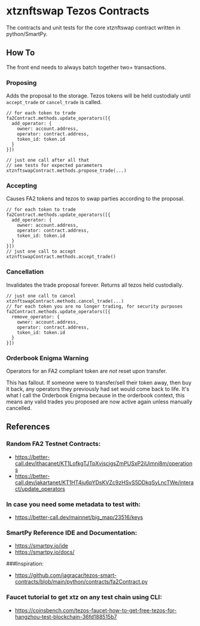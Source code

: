 # xtznftswap Tezos Contracts

The contracts and unit tests for the core xtznftswap contract written in python/SmartPy.

## How To

The front end needs to always batch together two+ transactions.

### Proposing

Adds the proposal to the storage. Tezos tokens will be held custodialy until `accept_trade` or `cancel_trade` is called.

```
// for each token to trade
fa2Contract.methods.update_operators([{
  add_operator: {
    owner: account.address,
    operator: contract.address,
    token_id: token.id
  }
}])

// just one call after all that
// see tests for expected parameters
xtznftswapContract.methods.propose_trade(...)
```

### Accepting

Causes FA2 tokens and tezos to swap parties according to the proposal.

```
// for each token to trade
fa2Contract.methods.update_operators([{
  add_operator: {
    owner: account.address,
    operator: contract.address,
    token_id: token.id
  }
}])
// just one call to accept
xtznftswapContract.methods.accept_trade()
```

### Cancellation

Invalidates the trade proposal forever. Returns all tezos held custodially.

```
// just one call to cancel
xtznftswapContract.methods.cancel_trade(...)
// for each token you are no longer trading, for security purposes
fa2Contract.methods.update_operators([{
  remove_operator: {
    owner: account.address,
    operator: contract.address,
    token_id: token.id
  }
}])
```

### Orderbook Enigma Warning

Operators for an FA2 compliant token are *not* reset upon transfer.

This has fallout. If someone were to transfer/sell their token away, then buy it back, any operators they previously had set would come back to life. It's what I call the Orderbook Enigma because in the orderbook context, this means any valid trades you proposed are now active again unless manually cancelled.


## References

### Random FA2 Testnet Contracts:
* https://better-call.dev/ithacanet/KT1LofkgTJTpXvjscjgsZmPUSxP2iUimni8m/operations
* https://better-call.dev/jakartanet/KT1HT4ju6pYDsKVZc9zHSvS5DDkqSyLncTWe/interact/update_operators

### In case you need some metadata to test with:
* https://better-call.dev/mainnet/big_map/23516/keys

### SmartPy Reference IDE and Documentation:
* https://smartpy.io/ide
* https://smartpy.io/docs/

###Inspiration:
* https://github.com/jagracar/tezos-smart-contracts/blob/main/python/contracts/fa2Contract.py

### Faucet tutorial to get xtz on any test chain using CLI:
* https://coinsbench.com/tezos-faucet-how-to-get-free-tezos-for-hangzhou-test-blockchain-36fd188515b7
